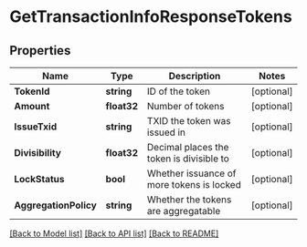# GetTransactionInfoResponseTokens

## Properties
Name | Type | Description | Notes
------------ | ------------- | ------------- | -------------
**TokenId** | **string** | ID of the token | [optional] 
**Amount** | **float32** | Number of tokens | [optional] 
**IssueTxid** | **string** | TXID the token was issued in | [optional] 
**Divisibility** | **float32** | Decimal places the token is divisible to | [optional] 
**LockStatus** | **bool** | Whether issuance of more tokens is locked | [optional] 
**AggregationPolicy** | **string** | Whether the tokens are aggregatable | [optional] 

[[Back to Model list]](../README.md#documentation-for-models) [[Back to API list]](../README.md#documentation-for-api-endpoints) [[Back to README]](../README.md)


